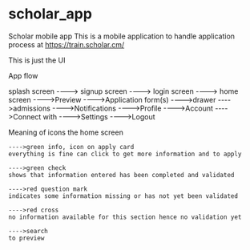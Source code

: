 # scholar_app

Scholar mobile app
This is a mobile application to handle application process at https://train.scholar.cm/

This is just the UI

App flow

splash screen 
             ----> signup screen 
                                ----> login screen
                                                  ----> home screen
                                                                  ---->Preview
                                                                  ---->Application form(s)
                                                                  ---->drawer
                                                                      ---->admissions
                                                                      ---->Notifications
                                                                      ---->Profile
                                                                      ---->Account
                                                                      ---->Connect with
                                                                      ---->Settings
                                                                      ---->Logout
	
  Meaning of icons the home screen
  
    ---->green info, icon on apply card
    everything is fine can click to get more information and to apply
    
    ---->green check
    shows that information entered has been completed and validated
    
    ---->red question mark
    indicates some information missing or has not yet been validated
    
    ---->red cross
    no information available for this section hence no validation yet
    
    ---->search
    to preview 

